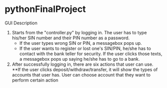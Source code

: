 # pythonFinalProject

GUI Description
1. Starts from the "controller.py" by logging in.  The user has to type his/her SIN number and their PIN number as a password.
    - If the user types wrong SIN or PIN, a messagebox pops up.
    - If the user wants to register or lost one's SIN/PIN, he/she has to contact with the bank teller for security. If the user clicks those texts, a
      messagebox pops up saying he/she has to go to a bank.
2. After successfully logging in, there are six actions that user can use.
    **If the user clicks deposit/withdraw/transfer, it will show the types of accounts that user has. User can choose account that they want to perform
      certain action